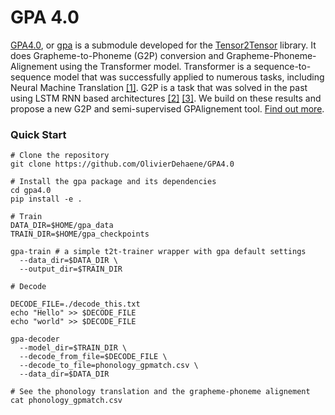 # GPA 4.0

[GPA4.0](https://github.com/OlivierDehaene/GPA4.0), or
[gpa](https://github.com/OlivierDehaene/GPA4.0) is a submodule developed for the [Tensor2Tensor](https://github.com/tensorflow/tensor2tensor) library. It does Grapheme-to-Phoneme (G2P) conversion and Grapheme-Phoneme-Alignement using the Transformer model. Transformer is a sequence-to-sequence model that was successfully applied to numerous tasks, including Neural Machine Translation [[1]](https://arxiv.org/pdf/1706.03762.pdf). G2P is a task that was solved in the past using LSTM RNN based architectures [[2]](https://arxiv.org/pdf/1506.00196.pdf) [[3]](https://arxiv.org/pdf/1610.06540.pdf). We build on these results and propose a new G2P and semi-supervised GPAlignement tool.
[Find out more](https://github.com/OlivierDehaene/GPA4.0/wiki).


### Quick Start

```
# Clone the repository
git clone https://github.com/OlivierDehaene/GPA4.0

# Install the gpa package and its dependencies
cd gpa4.0
pip install -e .

# Train
DATA_DIR=$HOME/gpa_data
TRAIN_DIR=$HOME/gpa_checkpoints

gpa-train # a simple t2t-trainer wrapper with gpa default settings
  --data_dir=$DATA_DIR \
  --output_dir=$TRAIN_DIR

# Decode 

DECODE_FILE=./decode_this.txt
echo "Hello" >> $DECODE_FILE
echo "world" >> $DECODE_FILE

gpa-decoder 
  --model_dir=$TRAIN_DIR \
  --decode_from_file=$DECODE_FILE \
  --decode_to_file=phonology_gpmatch.csv \
  --data_dir=$DATA_DIR
  
# See the phonology translation and the grapheme-phoneme alignement
cat phonology_gpmatch.csv
```
